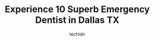 ---
layout: ampstory
image: https://i0.wp.com/www.depkes.org/wp-content/uploads/2023/06/emergency-dentist-0-in-dallas-tx-1685758742.jpeg?resize=640,853
author: techidn
featured: false
description: Discover the impressive array of Emergency Dentist options in Dallas TX, where you can find 10 of the largest Emergency Dentist establishments in the area. From renowned classics to hidden g
title: Experience 10 Superb Emergency Dentist in Dallas TX
cover:
   title: Experience 10 Superb Emergency Dentist in Dallas TX
   subtitle: Rickpate
   background: https://www.depkes.org/wp-content/uploads/2023/06/emergency-dentist-0-in-dallas-tx-1685758742.jpeg

pages: 
 - layout: thirds
   top: <h1>#1 White Rock Dental</h1>
   bottom: "<p>Everyone is so sweet & welcoming. Coming to the dentist has not always been a good experience for me personally. However Dr. Kennedy & Dr.Stimpson & Staff are supportive </p>"
   background: https://www.depkes.org/wp-content/uploads/2023/06/emergency-dentist-1-in-dallas-tx-1685758743.png
   backgroundblur: true
 - layout: thirds
   top: <h1>#2 Emergency Dental Care USA</h1>
   bottom: "<p>Had severe wisdom tooth pain on a Friday evening. Went in around 7-30 and was out at 9 sharp with four less wisdom teeth. Amazing service. Probably the best experience Iâ</p>"
   background: https://www.depkes.org/wp-content/uploads/2023/06/emergency-dentist-2-in-dallas-tx-1685758744.jpeg
   cta:
      link: https://www.depkes.org/blog/experience-10-superb-emergency-dentist-in-dallas-tx/
      text: Experience 10 Superb Emergency Dentist in Dallas TX
 - layout: thirds
   top: <h1>#3 Arts Family Dentistry of Dallas</h1>
   bottom: "<p>803 W Davis St #102, Dallas, TX 75208, United States</p>"
   background: https://www.depkes.org/wp-content/uploads/2023/06/emergency-dentist-3-in-dallas-tx-1685758745.jpeg
   cta:
      link: https://www.depkes.org/blog/experience-10-superb-emergency-dentist-in-dallas-tx/
      text: Experience 10 Superb Emergency Dentist in Dallas TX
 - layout: thirds
   top: <h1>#4 White Wood Dental</h1>
   bottom: "<p>17194 Preston Rd #224, Dallas, TX 75248, United States</p>"
   background: https://images.unsplash.com/photo-1515405295579-ba7b45403062?ixlib=rb-4.0.3&ixid=MnwxMjA3fDB8MHxwaG90by1wYWdlfHx8fGVufDB8fHx8&auto=format&fit=crop&w=640&h=853&q=80
   cta:
      link: https://www.depkes.org/blog/experience-10-superb-emergency-dentist-in-dallas-tx/
      text: Experience 10 Superb Emergency Dentist in Dallas TX
 - layout: thirds
   top: <h1>#5 Dental Center of Lakewood</h1>
   bottom: "<p>6316 Gaston Ave, Dallas, TX 75214, United States</p>"
   background: https://images.unsplash.com/photo-1564951434112-64d74cc2a2d7?ixlib=rb-4.0.3&ixid=MnwxMjA3fDB8MHxwaG90by1wYWdlfHx8fGVufDB8fHx8&auto=format&fit=crop&w=640&h=853&q=80
   cta:
      link: https://www.depkes.org/blog/experience-10-superb-emergency-dentist-in-dallas-tx/
      text: Experience 10 Superb Emergency Dentist in Dallas TX
 - layout: thirds
   top: <h1>#6 Bleu Dentistry</h1>
   bottom: "<p>3607 Oak Lawn Ave #250, Dallas, TX 75219, United States</p>"
   background: https://images.unsplash.com/photo-1557672172-298e090bd0f1?ixlib=rb-4.0.3&ixid=MnwxMjA3fDB8MHxwaG90by1wYWdlfHx8fGVufDB8fHx8&auto=format&fit=crop&w=640&h=853&q=80
   cta:
      link: https://www.depkes.org/blog/experience-10-superb-emergency-dentist-in-dallas-tx/
      text: Experience 10 Superb Emergency Dentist in Dallas TX
 - layout: thirds
   top: <h1>#7 Coco Dental</h1>
   bottom: "<p>12835 Preston Rd # 217, Dallas, TX 75230, United States</p>"
   background: https://images.unsplash.com/photo-1546497974-b213c9efb599?ixlib=rb-4.0.3&ixid=MnwxMjA3fDB8MHxwaG90by1wYWdlfHx8fGVufDB8fHx8&auto=format&fit=crop&w=640&h=853&q=80
   cta:
      link: https://www.depkes.org/blog/experience-10-superb-emergency-dentist-in-dallas-tx/
      text: Experience 10 Superb Emergency Dentist in Dallas TX
 - layout: thirds
   middle: Continue reading...
   background: https://images.unsplash.com/photo-1522441815192-d9f04eb0615c?ixlib=rb-4.0.3&ixid=MnwxMjA3fDB8MHxwaG90by1wYWdlfHx8fGVufDB8fHx8&auto=format&fit=crop&w=640&h=853&q=80
   cta:
      link: https://www.depkes.org/blog/experience-10-superb-emergency-dentist-in-dallas-tx/
      text: Experience 10 Superb Emergency Dentist in Dallas TX
      
---